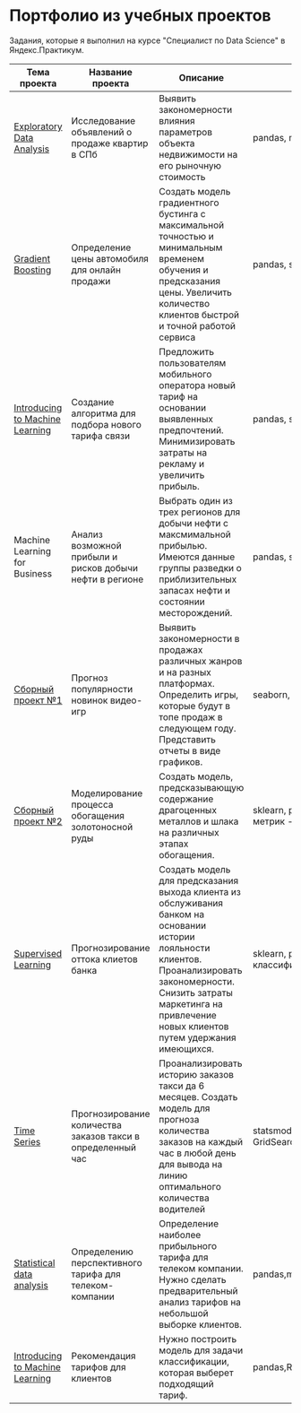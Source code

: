 # **Портфолио из учебных проектов**
Задания, которые я выполнил на курсе "Специалист по Data Science" в Яндекс.Практикум.

| Тема проекта        | Название проекта           | Описание  |  Инструменты  |
| ------------- |-------------| -----| -----|
| [Exploratory Data Analysis](https://github.com/danyashipilov/yandex-practicum_projekts/tree/main/%D0%98%D1%81%D1%81%D0%BB%D0%B5%D0%B4%D0%BE%D0%B2%D0%B0%D0%BD%D0%B8%D0%B5%20%D0%BE%D0%B1%D1%8A%D1%8F%D0%B2%D0%BB%D0%B5%D0%BD%D0%B8%D0%B9%20%D0%BE%20%D0%BF%D1%80%D0%BE%D0%B4%D0%B0%D0%B6%D0%B5%20%D0%BA%D0%B2%D0%B0%D1%80%D1%82%D0%B8%D1%80)      | Исследование объявлений о продаже квартир в СПб | Выявить закономерности влияния параметров объекта недвижимости на его рыночную стоимость | pandas, matplotlib, seaborn |
| [Gradient Boosting](https://github.com/danyashipilov/yandex-practicum_projekts/tree/main/%D0%9E%D0%BF%D1%80%D0%B5%D0%B4%D0%B5%D0%BB%D0%B5%D0%BD%D0%B8%D0%B5%20%D1%86%D0%B5%D0%BD%D1%8B%20%D0%B0%D0%B2%D1%82%D0%BE%D0%BC%D0%BE%D0%B1%D0%B8%D0%BB%D1%8F%20%D0%B4%D0%BB%D1%8F%20%D0%BE%D0%BD%D0%BB%D0%B0%D0%B9%D0%BD%20%D0%BF%D1%80%D0%BE%D0%B4%D0%B0%D0%B6%D0%B8)      | Определение цены автомобиля для онлайн продажи      |   Создать модель градиентного бустинга с максимальной точностью и минимальным временем обучения и предсказания цены. Увеличить количество клиентов быстрой и точной работой сервиса |  pandas, sklearn, LigtGBM, XGBoost, CatBoost |
| [Introducing to Machine Learning](https://github.com/danyashipilov/yandex-practicum_projekts/tree/main/%D0%A0%D0%B5%D0%BA%D0%BE%D0%BC%D0%B5%D0%BD%D0%B4%D0%B0%D1%86%D0%B8%D1%8F%20%D1%82%D0%B0%D1%80%D0%B8%D1%84%D0%BE%D0%B2) | Создание алгоритма для подбора нового тарифа связи      |   Предложить пользователям мобильного оператора новый тариф на основании выявленных предпочтений. Минимизировать затраты на рекламу и увеличить прибыль. |   pandas, sklearn, statsmodels |
| Machine Learning for Business | Анализ возможной прибыли и рисков добычи нефти в регионе      |    Выбрать один из трех регионов для добычи нефти с максмимальной прибылью. Имеются данные группы разведки о приблизительных запасах нефти и состоянии месторождений. |   pandas, seaborn, bootstrap |
| [Сборный проект №1](https://github.com/danyashipilov/yandex-practicum_projekts/tree/main/%D0%90%D0%BD%D0%B0%D0%BB%D0%B8%D0%B7%20%D1%80%D1%8B%D0%BD%D0%BA%D0%B0%20%D0%B2%D0%B8%D0%B4%D0%B5%D0%BE%D0%B8%D0%B3%D1%80) | Прогноз популярности новинок видео-игр      |    Выявить закономерности в продажах различных жанров и на разных платформах. Определить игры, которые будут в топе продаж в следующем году. Представить отчеты в виде графиков. |   seaborn, plotly, scipy, seaborn |
| [Сборный проект №2](https://github.com/danyashipilov/yandex-practicum_projekts/tree/main/%D0%9F%D1%80%D0%BE%D0%B3%D0%BD%D0%BE%D0%B7%D0%B8%D1%80%D0%BE%D0%B2%D0%B0%D0%BD%D0%B8%D0%B5%20%D0%BA%D0%BE%D1%8D%D1%84%D1%84%D0%B8%D1%86%D0%B8%D0%B5%D0%BD%D1%82%D0%B0%20%D0%B8%D0%B7%D0%B2%D0%BB%D0%B5%D1%87%D0%B5%D0%BD%D0%B8%D1%8F%20%D0%B7%D0%BE%D0%BB%D0%BE%D1%82%D0%B0%20%D0%B8%D0%B7%20%D0%B7%D0%BE%D0%BB%D0%BE%D1%82%D0%BE%D1%81%D0%BE%D0%B4%D0%B5%D1%80%D0%B6%D0%B0%D1%89%D0%B5%D0%B9%20%D1%80%D1%83%D0%B4%D1%8B) | Моделирование процесса обогащения золотоносной руды      |    Создать модель, предсказывающую содержание драгоценных металлов и шлака на различных этапах обогащения. |    sklearn, pandas, создание дополнительных метрик - скоринга моделей |
| [Supervised Learning](https://github.com/danyashipilov/yandex-practicum_projekts/tree/main/%D0%9E%D1%82%D1%82%D0%BE%D0%BA%20%D0%BA%D0%BB%D0%B8%D0%B5%D0%BD%D1%82%D0%BE%D0%B2) | Прогнозирование оттока клиетов банка      |   Создать модель для предсказания выхода клиента из обслуживания банком на основании истории лояльности клиентов. Проанализировать закономерности. Снизить затраты маркетинга на привлечение новых клиентов путем удержания имеющихся. |    sklearn, pandas, несбалансированные классификации |
| [Time Series](https://github.com/danyashipilov/yandex-practicum_projekts/tree/main/%D0%9F%D1%80%D0%BE%D0%B3%D0%BD%D0%BE%D0%B7%D0%B8%D1%80%D0%BE%D0%B2%D0%B0%D0%BD%D0%B8%D0%B5%20%D0%BA%D0%BE%D0%BB%D0%B8%D1%87%D0%B5%D1%81%D1%82%D0%B2%D0%B0%20%D0%B7%D0%B0%D0%BA%D0%B0%D0%B7%D0%BE%D0%B2%20%D1%82%D0%B0%D0%BA%D1%81%D0%B8%20%D0%B2%20%D0%BE%D0%BF%D1%80%D0%B5%D0%B4%D0%B5%D0%BB%D0%B5%D0%BD%D0%BD%D1%8B%D0%B9%20%D1%87%D0%B0%D1%81) | Прогнозирование количества заказов такси в определенный час      |    Проанализировать историю заказов такси да 6 месяцев. Создать модель для прогноза количества заказов на каждый час в любой день для вывода на линию оптимального количества водителей |    statsmodels, sklearn, pandas, CatBoost, LightGBM, GridSearchCV  |
| [Statistical data analysis](https://github.com/danyashipilov/yandex-practicum_projekts/tree/main/%D0%9E%D0%BF%D1%80%D0%B5%D0%B4%D0%B5%D0%BB%D0%B5%D0%BD%D0%B8%D0%B5%20%D0%BF%D0%B5%D1%80%D1%81%D0%BF%D0%B5%D0%BA%D1%82%D0%B8%D0%B2%D0%BD%D0%BE%D0%B3%D0%BE%20%D1%82%D0%B0%D1%80%D0%B8%D1%84%D0%B0%20%D0%B4%D0%BB%D1%8F%20%D1%82%D0%B5%D0%BB%D0%B5%D0%BA%D0%BE%D0%BC-%D0%BA%D0%BE%D0%BC%D0%BF%D0%B0%D0%BD%D0%B8%D0%B8) |Определению перспективного тарифа для телеком-компании      |    Определение наиболее прибыльного тарифа для телеком компании. Нужно сделать предварительный анализ тарифов на небольшой выборке клиентов. |    pandas,math,matplotlib,scipy,numpy,functools |
| [Introducing to Machine Learning](https://github.com/danyashipilov/yandex-practicum_projekts/tree/main/%D0%A0%D0%B5%D0%BA%D0%BE%D0%BC%D0%B5%D0%BD%D0%B4%D0%B0%D1%86%D0%B8%D1%8F%20%D1%82%D0%B0%D1%80%D0%B8%D1%84%D0%BE%D0%B2) | Рекомендация тарифов для клиентов      |    Нужно построить модель для задачи классификации, которая выберет подходящий тариф.|    pandas,RandomForestClassifier,LogisticRegression |


